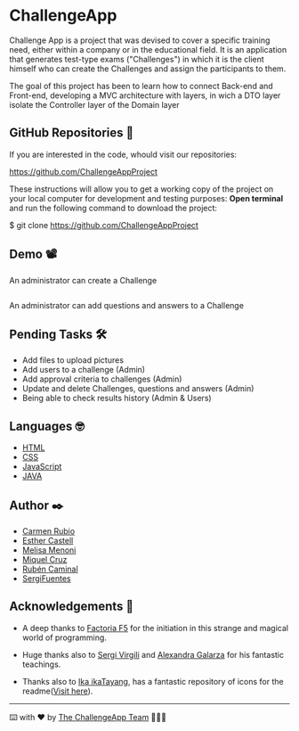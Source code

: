 # ChallengeApp

Challenge App is a project that was devised to cover a specific training need, either within a company or in the educational field.
It is an application that generates test-type exams ("Challenges") in which it is the client himself who can create the Challenges and assign the participants to them.

The goal of this project has been to learn how to connect Back-end and Front-end, developing a MVC architecture with layers, in wich a DTO layer isolate the Controller layer of the Domain layer

## GitHub Repositories 🚀

If you are interested in the code, whould visit our repositories:

https://github.com/ChallengeAppProject

These instructions will allow you to get a working copy of the project on your local computer for development and testing purposes:
**Open terminal** and run the following command to download the project:

$ git clone https://github.com/ChallengeAppProject
 

## Demo 📽️

An administrator can create a Challenge
 
 <img src="" />

An administrator can add questions and answers to a Challenge 
 <img src="" />
 <img src="" />



## Pending Tasks 🛠️

* Add files to upload pictures
* Add users to a challenge (Admin)
* Add approval criteria to challenges (Admin)
* Update and delete Challenges, questions and answers (Admin)
* Being able to check results history (Admin & Users)  

## Languages 🤓

* [HTML](https://www.w3schools.com/html/)
* [CSS](https://www.w3schools.com/css/)
* [JavaScript](https://www.w3schools.com/js/)
* [JAVA](https://www.w3schools.com/java/)


## Author ✒️

* [Carmen Rubio](https://github.com/Carruor)
* [Esther Castell](https://github.com/EstherCastell)
* [Melisa Menoni](https://github.com/MeliMano)
* [Miquel Cruz](https://github.com/mcc72)
* [Rubén Caminal](https://github.com/Rubencapo)
* [SergiFuentes](https://github.com/SergiFuentes)
 
## Acknowledgements 🎁

* A deep thanks to [Factoria F5](https://factoriaf5.org/ca/) for the initiation in this strange and magical world of programming.

* Huge thanks also to [Sergi Virgili](https://github.com/Sergi-Virgili) and [Alexandra Galarza](https://github.com/MAlexGG) for his  fantastic teachings. 

* Thanks also to [Ika ikaTayang](https://github.com/ikatyang), has a fantastic repository of icons for the readme([Visit here](https://github.com/ikatyang/emoji-cheat-sheet/blob/master/README.md#smileys--emotion)).


---
⌨️ with ❤️ by [The ChallengeApp Team](https://github.com/ChallengeAppProject) 🤘😊🤘
